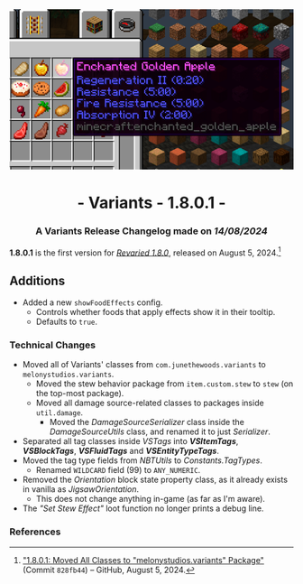 <div style="text-align: center;"> <img src=ChangelogPhoto.png width="1500"> </div>

# <div style="text-align: center;">- Variants - 1.8.0.1 -</div>
### <div style="text-align: center;">A Variants Release Changelog made on *14/08/2024*</div>

**1.8.0.1** is the first version for [*Revaried 1.8.0*](/Revaried/Changelogs/1.16.5%20-%201.8.0/Changelog%201.8.0.md), released on August 5, 2024.[^1]

## Additions
- Added a new `showFoodEffects` config.
  - Controls whether foods that apply effects show it in their tooltip.
  - Defaults to `true`.

### Technical Changes
- Moved all of Variants' classes from `com.junethewoods.variants` to `melonystudios.variants`.
  - Moved the stew behavior package from `item.custom.stew` to `stew` (on the top-most package).
  - Moved all damage source-related classes to packages inside `util.damage`.
    - Moved the *DamageSourceSerializer* class inside the *DamageSourceUtils* class, and renamed it to just *Serializer*.
- Separated all tag classes inside *VSTags* into ***VSItemTags***, ***VSBlockTags***, ***VSFluidTags*** and ***VSEntityTypeTags***.
- Moved the tag type fields from *NBTUtils* to *Constants.TagTypes*.
  - Renamed `WILDCARD` field (99) to `ANY_NUMERIC`.
- Removed the *Orientation* block state property class, as it already exists in vanilla as *JigsawOrientation*.
  - This does not change anything in-game (as far as I'm aware).
- The *"Set Stew Effect"* loot function no longer prints a debug line.

### References
[^1]: ["1.8.0.1: Moved All Classes to "melonystudios.variants" Package"](https://github.com/isabellawoods/Revaried/commit/828fb4472e5b7f710f2bb2f49dc595fc24b8022e) (Commit `828fb44`) – GitHub, August 5, 2024.